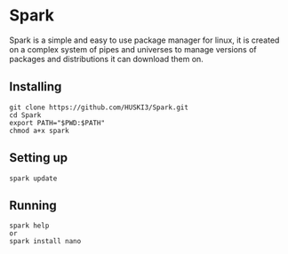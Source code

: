 # Spark
Spark is a simple and easy to use package manager for linux, it is created on a complex system of pipes and universes to manage versions of packages and distributions it can download them on.

## Installing
```
git clone https://github.com/HUSKI3/Spark.git
cd Spark
export PATH="$PWD:$PATH"
chmod a+x spark
```
## Setting up
```
spark update
```

## Running
```
spark help
or
spark install nano 
```
